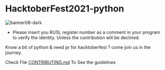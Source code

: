 # HacktoberFest2021-python

![banner08-dark](https://user-images.githubusercontent.com/91767132/135778321-4e586131-a097-4613-ae4f-573b9972e99c.png)

* Please insert you RUSL register number as a comment in your program to verify the identity. Unless the contribution will be declined.

Know a bit of python & need pr for hacktoberfest ? come join us in the journey.

Check File [CONTRIBUTING.md](https://github.com/Priyasad1997/HacktoberFest2021-python/blob/main/CONTRIBUTING.md) To See the guidelines
